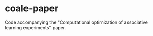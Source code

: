 # coale-paper
Code accompanying the "Computational optimization of associative learning experiments" paper.
